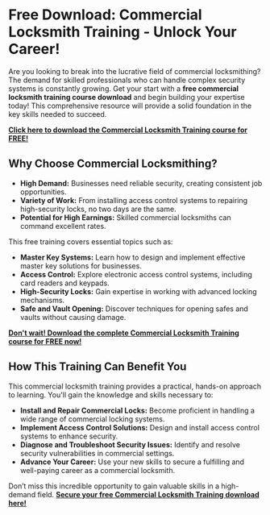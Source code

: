 # Free Download: Commercial Locksmith Training - Unlock Your Career!

Are you looking to break into the lucrative field of commercial locksmithing? The demand for skilled professionals who can handle complex security systems is constantly growing. Get your start with a **free commercial locksmith training course download** and begin building your expertise today! This comprehensive resource will provide a solid foundation in the key skills needed to succeed.

[**Click here to download the Commercial Locksmith Training course for FREE!**](https://udemywork.com/commercial-locksmith-training)

## Why Choose Commercial Locksmithing?

*   **High Demand:** Businesses need reliable security, creating consistent job opportunities.
*   **Variety of Work:** From installing access control systems to repairing high-security locks, no two days are the same.
*   **Potential for High Earnings:** Skilled commercial locksmiths can command excellent rates.

This free training covers essential topics such as:

*   **Master Key Systems:** Learn how to design and implement effective master key solutions for businesses.
*   **Access Control:** Explore electronic access control systems, including card readers and keypads.
*   **High-Security Locks:** Gain expertise in working with advanced locking mechanisms.
*   **Safe and Vault Opening:** Discover techniques for opening safes and vaults without causing damage.

[**Don't wait! Download the complete Commercial Locksmith Training course for FREE now!**](https://udemywork.com/commercial-locksmith-training)

## How This Training Can Benefit You

This commercial locksmith training provides a practical, hands-on approach to learning. You'll gain the knowledge and skills necessary to:

*   **Install and Repair Commercial Locks:** Become proficient in handling a wide range of commercial locking systems.
*   **Implement Access Control Solutions:** Design and install access control systems to enhance security.
*   **Diagnose and Troubleshoot Security Issues:** Identify and resolve security vulnerabilities in commercial settings.
*   **Advance Your Career:** Use your new skills to secure a fulfilling and well-paying career as a commercial locksmith.

Don’t miss this incredible opportunity to gain valuable skills in a high-demand field. [**Secure your free Commercial Locksmith Training download here!**](https://udemywork.com/commercial-locksmith-training)
